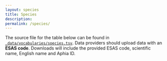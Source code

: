 ```yaml
---
layout: species
title: Species
description: 
permalink: /species/
---
```


The source file for the table below can be found in [`_data/vocabularies/species.tsv`](https://github.com/ices-tools-dev/esas/blob/main/_data/vocabularies/species.tsv). Data providers should upload data with an **ESAS code**. Downloads will include the provided ESAS code, scientific name, English name and Aphia ID.
